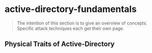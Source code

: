 # active-directory-fundamentals
> The intention of this section is to give an overview of concepts. Specific attack techniques each get their own page.


## Physical Traits of Active-Directory
